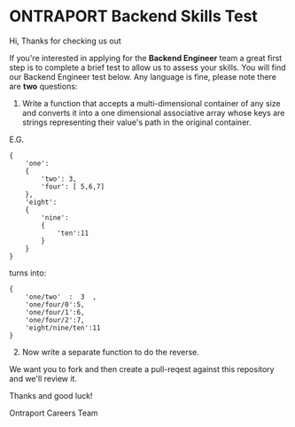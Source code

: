 # ONTRAPORT Backend Skills Test

Hi, Thanks for checking us out

If you're interested in applying for the **Backend Engineer** team a great first step is to complete a brief test to allow us to assess your skills. You will find our Backend Engineer test below. Any language is fine, please note there are **two** questions:

1) Write a function that accepts a multi-dimensional container of any size and converts it into a one dimensional associative array whose keys are strings representing their value's path in the original container.

E.G.

```
{
    'one':
    {
        'two': 3,
        'four': [ 5,6,7]
    },
    'eight':
    {
        'nine':
        {
            'ten':11
        }
    }
}
```

turns into:

```
{
    'one/two'  :  3  ,
    'one/four/0':5,
    'one/four/1':6,
    'one/four/2':7,
    'eight/nine/ten':11
}
```

2) Now write a separate function to do the reverse.

We want you to fork and then create a pull-reqest against this repository and we'll review it.

Thanks and good luck!

Ontraport Careers Team
